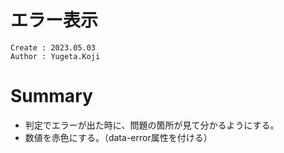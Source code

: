 エラー表示
===
```
Create : 2023.05.03
Author : Yugeta.Koji
```

# Summary
- 判定でエラーが出た時に、問題の箇所が見て分かるようにする。
- 数値を赤色にする。（data-error属性を付ける）

